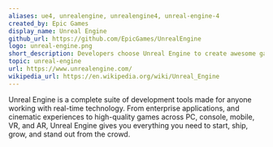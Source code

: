 ```yaml
---
aliases: ue4, unrealengine, unrealengine4, unreal-engine-4
created_by: Epic Games
display_name: Unreal Engine
github_url: https://github.com/EpicGames/UnrealEngine
logo: unreal-engine.png
short_description: Developers choose Unreal Engine to create awesome games, and experiences for PC, mobile, console, VR, and AR.
topic: unreal-engine
url: https://www.unrealengine.com/
wikipedia_url: https://en.wikipedia.org/wiki/Unreal_Engine
---
```

Unreal Engine is a complete suite of development tools made for anyone working with real-time technology. From enterprise applications, and cinematic experiences to high-quality games across PC, console, mobile, VR, and AR, Unreal Engine gives you everything you need to start, ship, grow, and stand out from the crowd.
